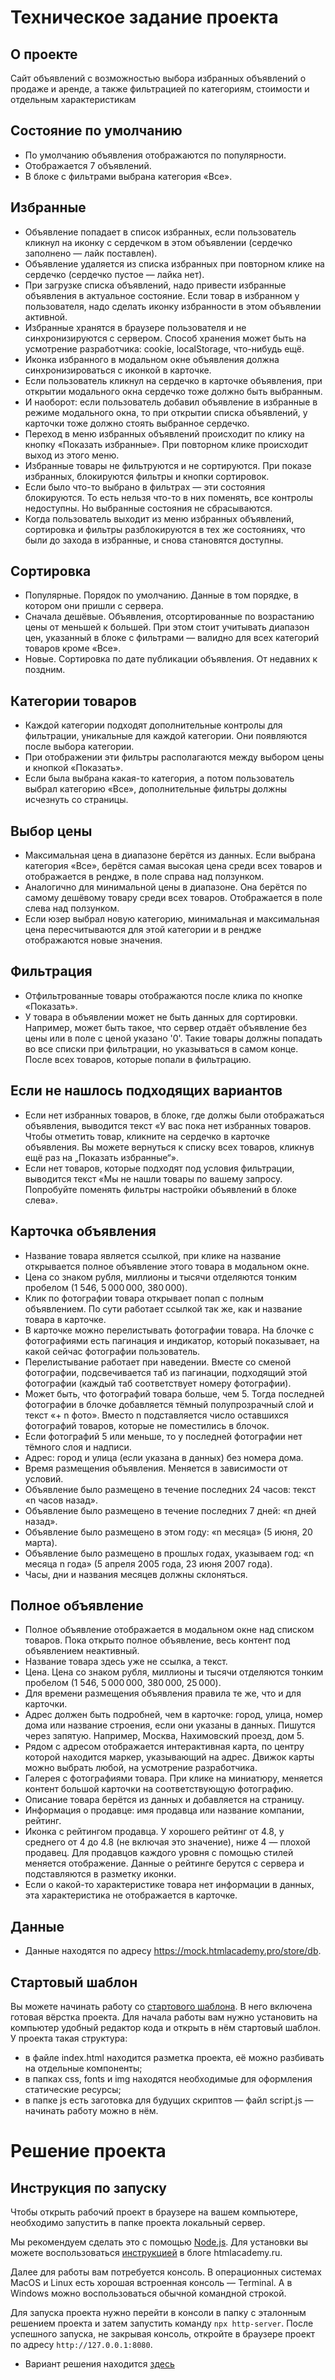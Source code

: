 # Техническое задание проекта

## О проекте
Сайт объявлений с возможностью выбора избранных объявлений о продаже и аренде, а также фильтрацией по категориям, стоимости и отдельным характеристикам

## Состояние по умолчанию
*	По умолчанию объявления отображаются по популярности.
*	Отображается 7 объявлений.
*	В блоке с фильтрами выбрана категория «Все».

## Избранные
*	Объявление попадает в список избранных, если пользователь кликнул на иконку с сердечком в этом объявлении (сердечко заполнено — лайк поставлен).
*	Объявление удаляется из списка избранных при повторном клике на сердечко (сердечко пустое — лайка нет).
*	При загрузке списка объявлений, надо привести избранные объявления в актуальное состояние. Если товар в избранном у пользователя, надо сделать иконку избранности в этом объявлении активной.
*	Избранные хранятся в браузере пользователя и не синхронизируются с сервером. Способ хранения может быть на усмотрение разработчика: cookie, localStorage, что-нибудь ещё.
*	Иконка избранного в модальном окне объявления должна синхронизироваться с иконкой в карточке.
*	Если пользователь кликнул на сердечко в карточке объявления, при открытии модального окна сердечко тоже должно быть выбранным.
*	И наоборот: если пользователь добавил объявление в избранные в режиме модального окна, то при открытии списка объявлений, у карточки тоже должно стоять выбранное сердечко.
*	Переход в меню избранных объявлений происходит по клику на кнопку «Показать избранные». При повторном клике происходит выход из этого меню.
*	Избранные товары не фильтруются и не сортируются. При показе избранных, блокируются фильтры и кнопки сортировок.
*	Если было что-то выбрано в фильтрах — эти состояния блокируются. То есть нельзя что-то в них поменять, все контролы недоступны. Но выбранные состояния не сбрасываются.
*	Когда пользователь выходит из меню избранных объявлений, сортировка и фильтры разблокируются в тех же состояниях, что были до захода в избранные, и снова становятся доступны.

## Сортировка
*	Популярные. Порядок по умолчанию. Данные в том порядке, в котором они пришли с сервера.
*	Сначала дешёвые. Объявления, отсортированные по возрастанию цены от меньшей к большей. При этом стоит учитывать диапазон цен, указанный в блоке с фильтрами — валидно для всех категорий товаров кроме «Все».
*	Новые. Сортировка по дате публикации объявления. От недавних к поздним.

## Категории товаров
*	Каждой категории подходят дополнительные контролы для фильтрации, уникальные для каждой категории. Они появляются после выбора категории.
*	При отображении эти фильтры располагаются между выбором цены и кнопкой «Показать».
*	Если была выбрана какая-то категория, а потом пользователь выбрал категорию «Все», дополнительные фильтры должны исчезнуть со страницы.

## Выбор цены
*	Максимальная цена в диапазоне берётся из данных. Если выбрана категория «Все», берётся самая высокая цена среди всех товаров и отображается в рендже, в поле справа над ползунком.
*	Аналогично для минимальной цены в диапазоне. Она берётся по самому дешёвому товару среди всех товаров. Отображается в поле слева над ползунком.
*	Если юзер выбрал новую категорию, минимальная и максимальная цена пересчитываются для этой категории и в рендже отображаются новые значения.

## Фильтрация
*	Отфильтрованные товары отображаются после клика по кнопке «Показать».
*	У товара в объявлении может не быть данных для сортировки. Например, может быть такое, что сервер отдаёт объявление без цены или в поле с ценой указано '0'. Такие товары должны попадать во все списки при фильтрации, но указываться в самом конце. После всех товаров, которые попали в фильтрацию.

## Если не нашлось подходящих вариантов
*	Если нет избранных товаров, в блоке, где должы были отображаться объявления, выводится текст «У вас пока нет избранных товаров. Чтобы отметить товар, кликните на сердечко в карточке объявления. Вы можете вернуться к списку всех товаров, кликнув ещё раз на „Показать избранные“».
*	Если нет товаров, которые подходят под условия фильтрации, выводится текст «Мы не нашли товары по вашему запросу. Попробуйте поменять фильтры настройки объявлений в блоке слева».

## Карточка объявления
*	Название товара является ссылкой, при клике на название открывается полное объявление этого товара в модальном окне.
*	Цена со знаком рубля, миллионы и тысячи отделяются тонким пробелом (1 546, 5 000 000, 380 000).
*	Клик по фотографии товара открывает попап с полным объявлением. По сути работает ссылкой так же, как и название товара в карточке.
*	В карточке можно перелистывать фотографии товара. На блочке с фотографиями есть пагинация и индикатор, который показывает, на какой сейчас фотографии пользователь.
*	Перелистывание работает при наведении. Вместе со сменой фотографии, подсвечивается таб из пагинации, подходящий этой фотографии (каждый таб соответствует номеру фотографии).
*	Может быть, что фотографий товара больше, чем 5. Тогда последней фотографии в блочке добавляется тёмный полупрозрачный слой и текст «+ n фото». Вместо n подставляется число оставшихся фотографий товаров, которые не поместились в блочок.
*	Если фотографий 5 или меньше, то у последней фотографии нет тёмного слоя и надписи.
*	Адрес: город и улица (если указана в данных) без номера дома.
*	Время размещения объявления. Меняется в зависимости от условий.
*	Объявление было размещено в течение последних 24 часов: текст «n часов назад».
*	Объявление было размещено в течение последних 7 дней: «n дней назад».
*	Объявление было размещено в этом году: «n месяца» (5 июня, 20 марта).
*	Объявление было размещено в прошлых годах, указываем год: «n месяца n года» (5 апреля 2005 года, 23 июня 2007 года).
*	Часы, дни и названия месяцев должны склоняться.

## Полное объявление
*	Полное объявление отображается в модальном окне над списком товаров. Пока открыто полное объявление, весь контент под объявлением неактивный.
*	Название товара здесь уже не ссылка, а текст.
*	Цена. Цена со знаком рубля, миллионы и тысячи отделяются тонким пробелом (1 546, 5 000 000, 380 000, 25 000).
*	Для времени размещения объявления правила те же, что и для карточки.
*	Адрес должен быть подробней, чем в карточке: город, улица, номер дома или название строения, если они указаны в данных. Пишутся через запятую. Например, Москва, Нахимовский проезд, дом 5.
*	Рядом с адресом отображается интерактивная карта, по центру которой находится маркер, указывающий на адрес. Движок карты можно выбрать любой, на усмотрение разработчика.
*	Галерея с фотографиями товара. При клике на миниатюру, меняется контент большой карточки на соответствующую фотографию.
*	Описание товара берётся из данных и добавляется на страницу.
*	Информация о продавце: имя продавца или название компании, рейтинг.
*	Иконка с рейтингом продавца. У хорошего рейтинг от 4.8, у среднего от 4 до 4.8 (не включая это значение), ниже 4 — плохой продавец. Для продавцов каждого уровня с помощью стилей меняется отображение. Данные о рейтинге берутся с сервера и подставляются в разметку иконки.
*	Если о какой-то характеристике товара нет информации в данных, эта характеристика не отображается в карточке.

## Данные
*	Данные находятся по адресу https://mock.htmlacademy.pro/store/db.

## Стартовый шаблон
Вы можете начинать работу со [стартового шаблона](annonceStart). В него включена готовая вёрстка проекта. Для начала работы вам нужно установить на компьютер удобный редактор кода и открыть в нём стартовый шаблон. У проекта такая структура:
*	в файле index.html находится разметка проекта, её можно разбивать на отдельные компоненты;
*	в папках css, fonts и img находятся необходимые для оформления статические ресурсы;
*	в папке js есть заготовка для будущих скриптов — файл script.js — начинать работу можно в нём.

# Решение проекта
## Инструкция по запуску

Чтобы открыть рабочий проект в браузере на вашем компьютере, необходимо запустить в папке проекта локальный сервер.

Мы рекомендуем сделать это с помощью [Node.js](https://nodejs.org/en). Для установки вы можете воспользоваться [инструкцией](https://htmlacademy.ru/blog/js/installing-nodejs) в блоге htmlacademy.ru.

Далее для работы вам потребуется консоль. В операционных системах MacOS и Linux есть хорошая встроенная консоль — Terminal. А в Windows можно воспользоваться обычной командной строкой. 

Для запуска проекта нужно перейти в консоли в папку с эталонным решением проекта и затем запустить команду ```npx http-server```. После успешного запуска, не закрывая консоль, откройте в браузере проект по адресу ```http://127.0.0.1:8080```.

* Вариант решения находится [здесь](/annonce)

